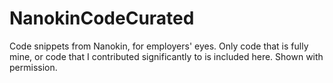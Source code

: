 # NanokinCodeCurated

Code snippets from Nanokin, for employers' eyes. Only code that is fully mine, or code that I contributed significantly to is included here. Shown with permission.
